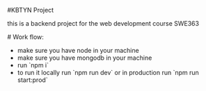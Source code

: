 #KBTYN Project
<p> this is a backend project for the web development course SWE363 </p>
# Work flow: 
<ul>
<li>make sure you have node in your machine</li>
<li>make sure you have mongodb in your machine</li>
<li>run `npm i`</li>
<li>to run it locally run `npm run dev` or in production run `npm run start:prod`</li>
</ul>